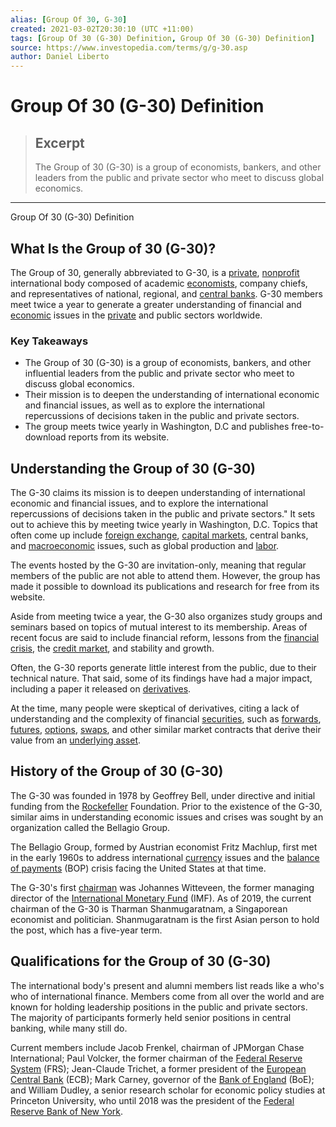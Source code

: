 ```yaml
---
alias: [Group Of 30, G-30]
created: 2021-03-02T20:30:10 (UTC +11:00)
tags: [Group Of 30 (G-30) Definition, Group Of 30 (G-30) Definition]
source: https://www.investopedia.com/terms/g/g-30.asp
author: Daniel Liberto
---
```


# Group Of 30 (G-30) Definition

> ## Excerpt
> The Group of 30 (G-30) is a group of economists, bankers, and other leaders from the public and private sector who meet to discuss global economics.

---

Group Of 30 (G-30) Definition
## What Is the Group of 30 (G-30)?

The Group of 30, generally abbreviated to G-30, is a [private](https://www.investopedia.com/terms/p/privately-owned.asp), [nonprofit](https://www.investopedia.com/terms/n/non-profitorganization.asp) international body composed of academic [economists](https://www.investopedia.com/terms/e/economist.asp), company chiefs, and representatives of national, regional, and [central banks](https://www.investopedia.com/terms/c/centralbank.asp). G-30 members meet twice a year to generate a greater understanding of financial and [economic](https://www.investopedia.com/terms/e/economics.asp) issues in the [private](https://www.investopedia.com/terms/p/private-sector.asp) and public sectors worldwide.

### Key Takeaways

-   The Group of 30 (G-30) is a group of economists, bankers, and other influential leaders from the public and private sector who meet to discuss global economics.
-   Their mission is to deepen the understanding of international economic and financial issues, as well as to explore the international repercussions of decisions taken in the public and private sectors.
-   The group meets twice yearly in Washington, D.C and publishes free-to-download reports from its website.

## Understanding the Group of 30 (G-30)

The G-30 claims its mission is to deepen understanding of international economic and financial issues, and to explore the international repercussions of decisions taken in the public and private sectors." It sets out to achieve this by meeting twice yearly in Washington, D.C. Topics that often come up include [foreign exchange](https://www.investopedia.com/terms/f/foreign-exchange.asp), [capital markets](https://www.investopedia.com/terms/c/capitalmarkets.asp), central banks, and [macroeconomic](https://www.investopedia.com/terms/m/macroeconomics.asp) issues, such as global production and [labor](https://www.investopedia.com/terms/l/labor-market.asp).

The events hosted by the G-30 are invitation-only, meaning that regular members of the public are not able to attend them. However, the group has made it possible to download its publications and research for free from its website.

Aside from meeting twice a year, the G-30 also organizes study groups and seminars based on topics of mutual interest to its membership. Areas of recent focus are said to include financial reform, lessons from the [financial crisis](https://www.investopedia.com/terms/f/financial-crisis.asp), the [credit market](https://www.investopedia.com/terms/c/credit_market.asp), and stability and growth.

Often, the G-30 reports generate little interest from the public, due to their technical nature. That said, some of its findings have had a major impact, including a paper it released on [derivatives](https://www.investopedia.com/articles/optioninvestor/10/derivatives-101.asp).

At the time, many people were skeptical of derivatives, citing a lack of understanding and the complexity of financial [securities](https://www.investopedia.com/terms/s/security.asp), such as [forwards](https://www.investopedia.com/terms/f/forwardcontract.asp), [futures](https://www.investopedia.com/terms/f/futurescontract.asp), [options](https://www.investopedia.com/terms/o/option.asp), [swaps](https://www.investopedia.com/terms/s/swap.asp), and other similar market contracts that derive their value from an [underlying asset](https://www.investopedia.com/terms/u/underlying-asset.asp).

## History of the Group of 30 (G-30)

The G-30 was founded in 1978 by Geoffrey Bell, under directive and initial funding from the [Rockefeller](https://www.investopedia.com/articles/economics/08/jd-rockefeller.asp) Foundation. Prior to the existence of the G-30, similar aims in understanding economic issues and crises was sought by an organization called the Bellagio Group.

The Bellagio Group, formed by Austrian economist Fritz Machlup, first met in the early 1960s to address international [currency](https://www.investopedia.com/terms/c/currency.asp) issues and the [balance of payments](https://www.investopedia.com/terms/b/bop.asp) (BOP) crisis facing the United States at that time.

The G-30's first [chairman](https://www.investopedia.com/terms/c/chairman.asp) was Johannes Witteveen, the former managing director of the [International Monetary Fund](https://www.investopedia.com/terms/i/imf.asp) (IMF). As of 2019, the current chairman of the G-30 is Tharman Shanmugaratnam, a Singaporean economist and politician. Shanmugaratnam is the first Asian person to hold the post, which has a five-year term.

## Qualifications for the Group of 30 (G-30)

The international body's present and alumni members list reads like a who's who of international finance. Members come from all over the world and are known for holding leadership positions in the public and private sectors. The majority of participants formerly held senior positions in central banking, while many still do.

Current members include Jacob Frenkel, chairman of JPMorgan Chase International; Paul Volcker, the former chairman of the [Federal Reserve System](https://www.investopedia.com/terms/f/federalreservesystem.asp) (FRS); Jean-Claude Trichet, a former president of the [European Central Bank](https://www.investopedia.com/terms/e/europeancentralbank.asp) (ECB); Mark Carney, governor of the [Bank of England](https://www.investopedia.com/terms/b/boe.asp) (BoE); and William Dudley, a senior research scholar for economic policy studies at Princeton University, who until 2018 was the president of the [Federal Reserve Bank of New York](https://www.investopedia.com/terms/f/federal-reserve-bank-of-new-york.asp).
